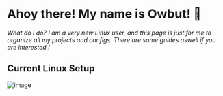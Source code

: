 # Ahoy there! My name is Owbut! 👋
*What do I do? I am a very new Linux user, and this page is just for me to organize all my projects and configs. There are some guides aswell if you are interested.!*

## Current Linux Setup
![image](https://media.discordapp.net/attachments/655947537538088962/812038824049639474/unknown.png?width=2560&height=1440)
